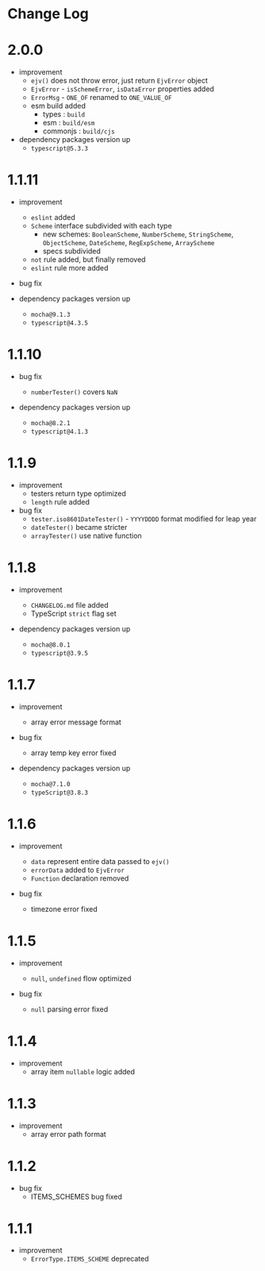 # Change Log

# 2.0.0

- improvement
	- `ejv()` does not throw error, just return `EjvError` object
	- `EjvError` - `isSchemeError`, `isDataError` properties added
	- `ErrorMsg` - `ONE_OF` renamed to `ONE_VALUE_OF`
	- esm build added
		- types : `build`
		- esm : `build/esm`
		- commonjs : `build/cjs`
- dependency packages version up
	- `typescript@5.3.3`

# 1.1.11

- improvement
	- `eslint` added
	- `Scheme` interface subdivided with each type
		- new
		  schemes: `BooleanScheme`, `NumberScheme`, `StringScheme`, `ObjectScheme`, `DateScheme`, `RegExpScheme`, `ArrayScheme`
		- specs subdivided
	- `not` rule added, but finally removed
	- `eslint` rule more added

- bug fix
- dependency packages version up
	- `mocha@9.1.3`
	- `typescript@4.3.5`

# 1.1.10

- bug fix
	- `numberTester()` covers `NaN`

- dependency packages version up
	- `mocha@8.2.1`
	- `typescript@4.1.3`

# 1.1.9

- improvement
	- testers return type optimized
	- `length` rule added
- bug fix
	- `tester.iso8601DateTester()` - `YYYYDDDD` format modified for leap year
	- `dateTester()` became stricter
	- `arrayTester()` use native function

# 1.1.8

- improvement
	- `CHANGELOG.md` file added
	- TypeScript `strict` flag set

- dependency packages version up
	- `mocha@8.0.1`
	- `typescript@3.9.5`

# 1.1.7

- improvement
	- array error message format

- bug fix
	- array temp key error fixed

- dependency packages version up
	- `mocha@7.1.0`
	- `typeScript@3.8.3`

# 1.1.6

- improvement
	- `data` represent entire data passed to `ejv()`
	- `errorData` added to `EjvError`
	- `Function` declaration removed

- bug fix
	- timezone error fixed

# 1.1.5

- improvement
	- `null`, `undefined` flow optimized

- bug fix
	- `null` parsing error fixed

# 1.1.4

- improvement
	- array item `nullable` logic added

# 1.1.3

- improvement
	- array error path format

# 1.1.2

- bug fix
	- ITEMS_SCHEMES bug fixed

# 1.1.1

- improvement
	- `ErrorType.ITEMS_SCHEME` deprecated
